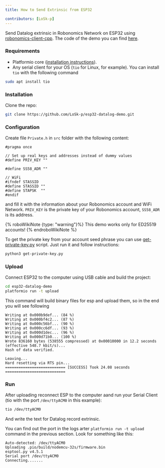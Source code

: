 ```yaml
---
title: How to Send Extrinsic from ESP32

contributors: [LoSk-p]
---
```


Send Datalog extrinsic in Robonomics Network on ESP32 using [robonomics-client-cpp](https://github.com/airalab/robonomics-client-cpp). The code of the demo you can find [here](https://github.com/LoSk-p/esp32-datalog-demo).

### Requirements

* Platformio core ([installation instructions](https://docs.platformio.org/en/latest/core/installation/methods/installer-script.html)).
* Any serial client for your OS (`tio` for Linux, for example). You can install `tio` with the following command
```bash
sudo apt install tio
```
### Installation
Clone the repo:
```bash
git clone https://github.com/LoSk-p/esp32-datalog-demo.git
```
### Configuration
Create file `Private.h` in `src` folder with the following content:
```
#pragma once

// Set up real keys and addresses instead of dummy values
#define PRIV_KEY ""

#define SS58_ADR ""

// WiFi
#ifndef STASSID
#define STASSID ""
#define STAPSK  ""
#endif
```
and fill it with the information about your Robonomics account and WiFi Network. `PRIV_KEY` is the private key of your Robonomics account, `SS58_ADR` is its address.

{% roboWikiNote {type: "warning"}%} This demo works only for ED25519 accounts!
{% endroboWikiNote %}


To get the private key from your account seed phrase you can use [get-private-key.py](https://github.com/LoSk-p/esp32-datalog-demo/blob/main/get-private-key.py) script. Just run it and follow instructions:
```bash
python3 get-private-key.py
```

### Upload
Connect ESP32 to the computer using USB cable and build the project:
```bash
cd esp32-datalog-demo
platformio run -t upload
```
This command will build binary files for esp and upload them, so in the end you will see following
```
Writing at 0x000b9def... (84 %)
Writing at 0x000bf4c2... (87 %)
Writing at 0x000c56bf... (90 %)
Writing at 0x000cc6df... (93 %)
Writing at 0x000d1dec... (96 %)
Writing at 0x000d71b0... (100 %)
Wrote 836160 bytes (538555 compressed) at 0x00010000 in 12.2 seconds (effective 548.7 kbit/s)...
Hash of data verified.

Leaving...
Hard resetting via RTS pin...
=========================== [SUCCESS] Took 24.08 seconds ===========================
```

### Run

After uploading reconnect ESP to the computer aand run your Serial Client (tio with the port `/dev/ttyACM0` in this example):
```bash
tio /dev/ttyACM0
```
And write the text for Datalog record extrinsic.

You can find out the port in the logs arter `platformio run -t upload` command in the previous section. Look for something like this:
```
Auto-detected: /dev/ttyACM0
Uploading .pio/build/nodemcu-32s/firmware.bin
esptool.py v4.5.1
Serial port /dev/ttyACM0
Connecting.......
```